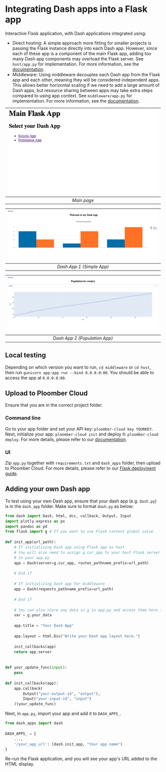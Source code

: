 # Integrating Dash apps into a Flask app

Interactive Flask application, with Dash applications integrated using:
- Direct hosting: A simple approach more fitting for smaller projects is passing the Flask instance directly into each Dash app. However, since each of these app is a component of the main Flask app, adding too many Dash app components may overload the Flask server. See `host/app.py` for implementation. For more information, see the [documentation](https://flask.palletsprojects.com/en/2.3.x/appcontext/).
- Middleware: Using middleware decouples each Dash app from the Flask app and each other, meaning they will be considered independent apps. This allows better horizontal scaling if we need to add a large amount of Dash apps, but resource sharing between apps may take extra steps compared to using app context. See `middleware/app.py` for implementation. For more information, see the [documentation](https://flask.palletsprojects.com/en/2.3.x/patterns/appdispatch/).


|![Main page](static/app.png)|
|:--:| 
| *Main page* |

|![](static/app_dash1.png)|
|:--:| 
| *Dash App 1 (Simple App)* |

|![](static/app_dash2.png)|
|:--:| 
|*Dash App 2 (Population App)*|

## Local testing

Depending on which version you want to run, `cd middleware` or `cd host`, then run `gunicorn app:app run --bind 0.0.0.0:80`. You should be able to access the app at `0.0.0.0:80`.

## Upload to Ploomber Cloud

Ensure that you are in the correct project folder.

### Command line

Go to your app folder and set your API key: `ploomber-cloud key YOURKEY`. Next, initialize your app: `ploomber-cloud init` and deploy it: `ploomber-cloud deploy`. For more details, please refer to our [documentation](https://docs.cloud.ploomber.io/en/latest/user-guide/cli.html).

### UI

Zip `app.py` together with `requirements.txt` and `dash_apps` folder, then upload to Ploomber Cloud. For more details, please refer to our [Flask deployment guide](https://docs.cloud.ploomber.io/en/latest/apps/flask.html).

## Adding your own Dash app

To test using your own Dash app, ensure that your dash app (e.g. `dash.py`) is in the `dash_app` folder. Make sure to format `dash.py` as below:
```python
from dash import Dash, html, dcc, callback, Output, Input
import plotly.express as px
import pandas as pd
from flask import g # If you want to use Flask context global value

def init_app(url_path):
    # If initializing Dash app using Flask app as host
    # You will also need to assign g.cur_app to your host Flask server 
    # in your app.py
    app = Dash(server=g.cur_app, routes_pathname_prefix=url_path)
    
    # End if

    # If initializing Dash app for middleware
    app = Dash(requests_pathname_prefix=url_path)

    # End if

    # You can also store any data in g in app.py and access them here if using app_context
    var = g.your_data

    app.title = "Your Dash App"

    app.layout = html.Div("Write your Dash app layout here.")

    init_callbacks(app)
    return app.server


def your_update_func(input):
    pass

def init_callbacks(app):
    app.callback(
        Output("your-output-id", "output"), 
        Input("your-input-id", "input")
    )(your_update_func)
```

Next, in `app.py`, import your app and add it to `DASH_APPS_`. 
```python
from dash_apps import dash

DASH_APPS_ = {
    ...,
    '/your_app_url': (dash.init_app, "Your app name")
}
```

Re-run the Flask application, and you will see your app's URL added to the HTML display.
